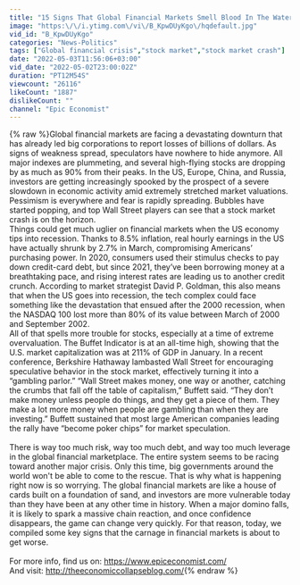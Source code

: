 ```yaml
---
title: "15 Signs That Global Financial Markets Smell Blood In The Water"
image: "https:\/\/i.ytimg.com\/vi\/B_KpwDUyKgo\/hqdefault.jpg"
vid_id: "B_KpwDUyKgo"
categories: "News-Politics"
tags: ["Global financial crisis","stock market","stock market crash"]
date: "2022-05-03T11:56:06+03:00"
vid_date: "2022-05-02T23:00:02Z"
duration: "PT12M54S"
viewcount: "26116"
likeCount: "1887"
dislikeCount: ""
channel: "Epic Economist"
---
```

{% raw %}Global financial markets are facing a devastating downturn that has already led big corporations to report losses of billions of dollars. As signs of weakness spread, speculators have nowhere to hide anymore. All major indexes are plummeting, and several high-flying stocks are dropping by as much as 90% from their peaks. In the US, Europe, China, and Russia, investors are getting increasingly spooked by the prospect of a severe slowdown in economic activity amid extremely stretched market valuations. Pessimism is everywhere and fear is rapidly spreading. Bubbles have started popping, and top Wall Street players can see that a stock market crash is on the horizon. <br />Things could get much uglier on financial markets when the US economy tips into recession. Thanks to 8.5% inflation, real hourly earnings in the US have actually shrunk by 2.7% in March, compromising Americans’ purchasing power. In 2020, consumers used their stimulus checks to pay down credit-card debt, but since 2021, they’ve been borrowing money at a breathtaking pace, and rising interest rates are leading us to another credit crunch. According to market strategist David P. Goldman, this also means that when the US goes into recession, the tech complex could face something like the devastation that ensued after the 2000 recession, when the NASDAQ 100 lost more than 80% of its value between March of 2000 and September 2002.<br />All of that spells more trouble for stocks, especially at a time of extreme overvaluation. The Buffet Indicator is at an all-time high, showing that the U.S. market capitalization was at 211% of GDP in January. In a recent conference, Berkshire Hathaway lambasted Wall Street for encouraging speculative behavior in the stock market, effectively turning it into a “gambling parlor.” “Wall Street makes money, one way or another, catching the crumbs that fall off the table of capitalism,” Buffett said. “They don’t make money unless people do things, and they get a piece of them. They make a lot more money when people are gambling than when they are investing.” Buffett sustained that most large American companies leading the rally have “become poker chips” for market speculation.<br /><br />There is way too much risk, way too much debt, and way too much leverage in the global financial marketplace. The entire system seems to be racing toward another major crisis. Only this time, big governments around the world won't be able to come to the rescue. That is why what is happening right now is so worrying. The global financial markets are like a house of cards built on a foundation of sand, and investors are more vulnerable today than they have been at any other time in history. When a major domino falls, it is likely to spark a massive chain reaction, and once confidence disappears, the game can change very quickly. For that reason, today, we compiled some key signs that the carnage in financial markets is about to get worse. <br /> <br />For more info, find us on: <a rel="nofollow" target="blank" href="https://www.epiceconomist.com/">https://www.epiceconomist.com/</a><br />And visit: <a rel="nofollow" target="blank" href="http://theeconomiccollapseblog.com/">http://theeconomiccollapseblog.com/</a>{% endraw %}
